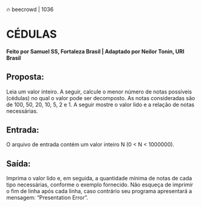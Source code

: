 🔥 beecrowd | 1036
# CÉDULAS
#### Feito por Samuel SS, Fortaleza  Brasil | Adaptado por Neilor Tonin, URI  Brasil

## Proposta:

Leia um valor inteiro. A seguir, calcule o menor número de notas possíveis (cédulas) no qual o valor pode ser decomposto. As notas consideradas são de 100, 50, 20, 10, 5, 2 e 1. A seguir mostre o valor lido e a relação de notas necessárias.


## Entrada:
O arquivo de entrada contém um valor inteiro N (0 < N < 1000000).

## Saída:
Imprima o valor lido e, em seguida, a quantidade mínima de notas de cada tipo necessárias, conforme o exemplo fornecido. Não esqueça de imprimir o fim de linha após cada linha, caso contrário seu programa apresentará a mensagem: “Presentation Error”.
